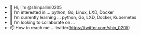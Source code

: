 - 👋 Hi, I’m @shinpallini0205
- 👀 I’m interested in ... python, Go, Linux, LXD, Docker
- 🌱 I’m currently learning ... python, Go, LXD, Docker, Kubernetes
- 💞️ I’m looking to collaborate on ...
- 📫 How to reach me ... twitter(https://twitter.com/shin_0205)

<!---
shinpallini0205/shinpallini0205 is a ✨ special ✨ repository because its `README.md` (this file) appears on your GitHub profile.
You can click the Preview link to take a look at your changes.
--->
